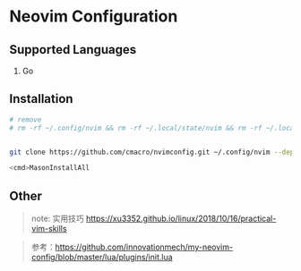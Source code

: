 Neovim Configuration
=====



## Supported Languages

1. Go


## Installation

```bash 
# remove 
# rm -rf ~/.config/nvim && rm -rf ~/.local/state/nvim && rm -rf ~/.local/share/nvim


git clone https://github.com/cmacro/nvimconfig.git ~/.config/nvim --depth 1 && nvim

<cmd>MasonInstallAll

```

## Other

> note: 实用技巧 https://xu3352.github.io/linux/2018/10/16/practical-vim-skills

> 参考：https://github.com/innovationmech/my-neovim-config/blob/master/lua/plugins/init.lua
